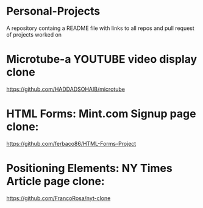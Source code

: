 # Personal-Projects
A repository containg a README file with links to all repos and pull request of projects worked on



# Microtube-a YOUTUBE video display clone
https://github.com/HADDADSOHAIB/microtube

# HTML Forms: Mint.com Signup page clone: 
https://github.com/ferbaco86/HTML-Forms-Project

# Positioning Elements: NY Times Article page clone:
https://github.com/FrancoRosa/nyt-clone
